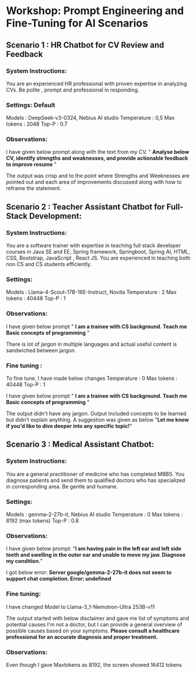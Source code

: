 # Workshop: Prompt Engineering and Fine-Tuning for AI Scenarios

## Scenario 1 : HR Chatbot for CV Review and Feedback

### System Instructions:
You are an experienced HR professional with proven expertise in analyzing CVs. Be polite , prompt and professional in responding.

### Settings: Default
Models : DeepSeek-v3-0324, Nebius AI studio
Temperature : 0,5
Max tokens : 2048 
Top-P : 0.7 

### Observations: 
I have given below prompt along with the text from my CV.
" **Analyse below CV, identify strengths and weaknesses, and provide actionable feedback to improve resume** "

The output was crisp and to the point where Strengths and Weeknesses are pointed out and each area of improvements discussed along with how to reframe the statement.

## Scenario 2 : Teacher Assistant Chatbot for Full-Stack Development:

### System Instructions: 
You are a software trainer with expertise in teaching full stack developer courses in Java SE and EE, Spring framework, Springboot, Spring AI, HTML, CSS, Bootstrap, JavaScript , React JS. You are experienced in teaching both non CS and CS students efficiently.

### Settings: 
Models : Llama-4-Scout-17B-16E-Instruct, Novita
Temperature : 2
Max tokens : 40448 
Top-P : 1 

### Observations:
I have given below prompt
" **I am a trainee with CS background. Teach me Basic concepts of programming** "

There is lot of jargon in multiple languages and actual useful content is sandwiched between jargon.

### Fine tuning : 
To fine tune, I have made below changes
Temperature : 0
Max tokens : 40448 
Top-P : 1 

I have given below prompt
" **I am a trainee with CS background. Teach me Basic concepts of programming** "

The output didn't have any jargon. Output included concepts to be learned but didn't explain anything. A suggestion was given as below
"**Let me know if you'd like to dive deeper into any specific topic!**"

## Scenario 3 : Medical Assistant Chatbot:

### System Instructions:
You are a general practitioner of medicine who has completed MBBS. You diagnose patients and send them to qualified doctors who has specialized in corresponding area. Be gentle and humane.

### Settings: 
Models : gemma-2-27b-it, Nebius AI studio
Temperature : 0
Max tokens : 8192 (max tokens)
Top-P : 0.8

### Observations:
I have given below prompt:
"**I am having pain in the left ear and left side teeth and swelling in the outer ear and unable to move my jaw. Diagnose my condition.**"

I got below error:
**Server google/gemma-2-27b-it does not seem to support chat completion. Error: undefined**

### Fine tuning:
I have changed Model to Llama-3_1-Nemotron-Ultra 253B-v11

The output started with below disclaimer and gave me list of symptoms and potential causes
I'm not a doctor, but I can provide a general overview of possible causes based on your symptoms. **Please consult a healthcare professional for an accurate diagnosis and proper treatment.**

### Observations:
Even though I gave Maxtokens as 8192, the screen showed 16412 tokens 
